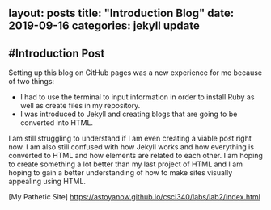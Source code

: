layout: posts
title:  "Introduction Blog"
date:   2019-09-16
categories: jekyll update
---
#Introduction Post
---
Setting up this blog on GitHub pages was a new experience for me because of two things:

- I had to use the terminal to input information in order to install Ruby as well as create files in my repository.
- I was introduced to Jekyll and creating blogs that are going to be converted into HTML.

I am still struggling to understand if I am even creating a viable post right now. I am also still confused with how Jekyll works and how everything is converted to HTML and how elements are related to each other. I am hoping to create something a lot better than my last project of HTML and I am hoping to gain a better understanding of how to make sites visually appealing using HTML.

[My Pathetic Site] https://astoyanow.github.io/csci340/labs/lab2/index.html
